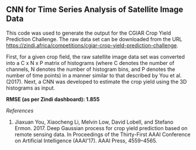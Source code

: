 ## CNN for Time Series Analysis of Satellite Image Data

This code was used to generate the output for the CGIAR Crop Yield Prediction Challenge. The raw data set can be downloaded from the URL https://zindi.africa/competitions/cgiar-crop-yield-prediction-challenge.

First, for a given crop field, the raw satellite image data set was converted into a C x N x P matrix of histograms (where C denotes the number of channels, N denotes the number of histogram bins, and P denotes the number of time points) in a manner similar to that described by You et al. (2017). Next, a CNN was developed to estimate the crop yield using the 3D histograms as input.

**RMSE (as per Zindi dashboard): 1.855**

*References*
1. Jiaxuan You, Xiaocheng Li, Melvin Low, David Lobell, and Stefano Ermon. 2017. Deep Gaussian process for crop yield prediction based on remote sensing data. In Proceedings of the Thirty-First AAAI Conference on Artificial Intelligence (AAAI'17). AAAI Press, 4559–4565.

